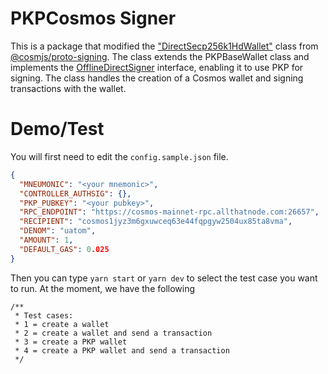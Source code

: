 # PKPCosmos Signer

This is a package that modified the ["DirectSecp256k1HdWallet"](https://github.com/cosmos/cosmjs/blob/main/packages/proto-signing/src/directsecp256k1wallet.ts) class from [@cosmjs/proto-signing](https://github.com/cosmos/cosmjs/tree/main/packages/proto-signing). The class extends the PKPBaseWallet class and implements the [OfflineDirectSigner](https://github.com/cosmos/cosmjs/blob/main/packages/proto-signing/src/signer.ts) interface, enabling it to use PKP for signing. The class handles the creation of a Cosmos wallet and signing transactions with the wallet.

# Demo/Test

You will first need to edit the `config.sample.json` file.

```json
{
  "MNEUMONIC": "<your mnemonic>",
  "CONTROLLER_AUTHSIG": {},
  "PKP_PUBKEY": "<your pubkey>",
  "RPC_ENDPOINT": "https://cosmos-mainnet-rpc.allthatnode.com:26657",
  "RECIPIENT": "cosmos1jyz3m6gxuwceq63e44fqpgyw2504ux85ta8vma",
  "DENOM": "uatom",
  "AMOUNT": 1,
  "DEFAULT_GAS": 0.025
}
```

Then you can type `yarn start` or `yarn dev` to select the test case you want to run. At the moment, we have the following

```
/**
 * Test cases:
 * 1 = create a wallet
 * 2 = create a wallet and send a transaction
 * 3 = create a PKP wallet
 * 4 = create a PKP wallet and send a transaction
 */
```
